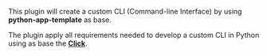 
This plugin will create a custom CLI (Command-line Interface) by using **python-app-template** as base.

The plugin apply all requirements needed to develop a custom CLI in Python using as base the [**Click**](https://click.palletsprojects.com/en/8.1.x/).
